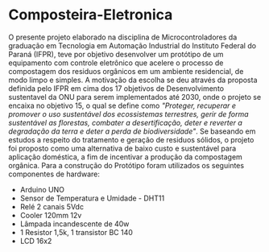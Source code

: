 # Composteira-Eletronica

  O presente projeto elaborado na disciplina de Microcontroladores da graduação em Tecnologia em Automação Industrial do Instituto Federal do Paraná (IFPR), teve por objetivo desenvolver um protótipo de um equipamento com controle eletrônico que acelere o processo de compostagem dos residuos orgânicos em um ambiente residencial, de modo limpo e simples. A motivação da escolha se deu através da proposta definida pelo IFPR em cima dos 17 objetivos de Desenvolvimento sustentavel da ONU para serem implementados até 2030, onde o projeto se encaixa no objetivo 15, o qual se define como <i>"Proteger, recuperar e promover o uso sustentável dos ecossistemas terrestres, gerir de forma sustentável as florestas, combater a desertificação, deter e reverter a degradação da terra e deter a perda de biodiversidade"</i>. Se baseando em estudos a respeito do tratamento e geração de residuos sólidos, o projeto foi proposto como uma alternativa de baixo custo e sustentável para aplicação doméstica, a fim de incentivar a produção da compostagem orgânica. 
  Para a construção do Protótipo foram utilizados os seguintes componentes de hardware:
  
  * Arduino UNO
  * Sensor de Temperatura e Umidade - DHT11
  * Relé 2 canais 5Vdc
  * Cooler 120mm 12v
  * Lâmpada incandescente de 40w 
  * 1 Resistor 1,5k, 1 transistor BC 140 
  * LCD 16x2 
